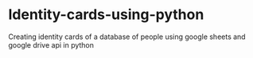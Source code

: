 # Identity-cards-using-python
Creating identity cards of a database of people using google sheets and google drive api in python
